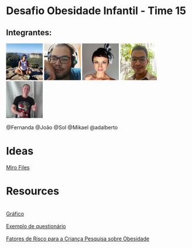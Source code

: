 # Desafio Obesidade Infantil - Time 15 

## Integrantes:

<p float="left">
  <img src="readmeFiles/pics/fernandapp.jpg" width="100" />
  <img src="readmeFiles/pics/joaopp.jpg" width="100" /> 
  <img src="readmeFiles/pics/solpp.jpg" width="100" />
  <img src="readmeFiles/pics/mikael.png" width="100" />
  <img src="readmeFiles/pics/adalbertopp.jpg" width="100" />
</p>

@Fernanda
@João
@Sol
@Mikael
@adalberto

# Ideas

<a href = "https://miro.com/app/board/o9J_khtMfM0=/">Miro Files</a>

# Resources

<br><a href= "https://c3js.org/gettingstarted.html"> Gráfico </a></br>
<br><a href="https://global.rethinkobesity.com/patients.html#section-weight-management-goals"> Exemplo de questionário </a></br>
<br><a href="https://www.scielo.br/scielo.php?script=sci_arttext&pid=S0034-71672010000100012"> Fatores de Risco para a Criança Pesquisa sobre Obesidade</a></br>



